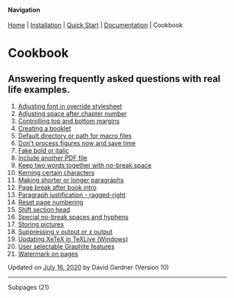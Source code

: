 #### Navigation

[Home](../home/README.md)  | [Installation](../installation/README.md) | [Quick Start](../quick-start/README.md) | [Documentation](../documentation/README.md) | Cookbook


# Cookbook


## Answering frequently asked questions with real life examples.

1.  [Adjusting font in override stylesheet](adjusting-font-in-override-stylesheet.md)
2.  [Adjusting space after chapter number](adjusting-space-after-chapter-number.md)
3.  [Controlling top and bottom margins](controlling-top-and-bottom-margins.md)
4.  [Creating a booklet](creating-a-booklet.md)
5.  [Default directory or path for macro files](default-directory-or-path-for-macro-files.md)
6.  [Don't process figures now and save time](dont-process-figures-now-and-save-time.md)
7.  [Fake bold or italic](fake-bold-or-italic.md)
8.  [Include another PDF file](include-another-pdf-file.md)
9.  [Keep two words together with no-break space](keep-two-words-together-with-no-break-space.md)
10.  [Kerning certain characters](kerning-certain-characters.md)
11.  [Making shorter or longer paragraphs](making-shorter-or-longer-paragraphs.md)
12.  [Page break after book intro](page-break-after-book-intro.md)
13.  [Paragraph justification - ragged-right](paragraph-justification-ragged-right.md)
14.  [Reset page numbering](reset-page-numbering.md)
15.  [Shift section head](shift-section-head.md)
16.  [Special no-break spaces and hyphens](special-no-break-spaces-and-hyphens.md)
17.  [Storing pictures](storing-pictures.md)
18.  [Suppressing v output or x output](suppressing-v-output-or-x-output.md)
19.  [Updating XeTeX in TeXLive (Windows)](updating-xetex-in-texlive.md)
20.  [User selectable Graphite features](user-selectable-graphite-features.md)
21.  [Watermark on pages](watermark-on-pages.md)

Updated on <abbr class="updated" title="2020-07-16T14:09+03:00">July 16, 2020</abbr> by <span class="author"><span class="vcard">David Gardner</span> </span>(Version <span class="sites:revision">10</span>)


* * *
Subpages (21)
